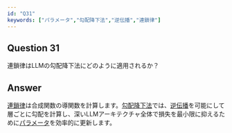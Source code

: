 ```yaml
---
id: "Q31"
keywords: ["パラメータ","勾配降下法","逆伝播","連鎖律"]
---
```


## Question 31

連鎖律はLLMの勾配降下法にどのように適用されるか？

## Answer

[連鎖律](../keypoints/連鎖律.md?context=ai)は合成関数の導関数を計算します。[勾配降下法](../keypoints/勾配降下法.md?context=ai)では、[逆伝播](../keypoints/逆伝播.md?context=ai)を可能にして層ごとに勾配を計算し、深いLLMアーキテクチャ全体で損失を最小限に抑えるために[パラメータ](../keypoints/パラメータ.md?context=ai)を効率的に更新します。
